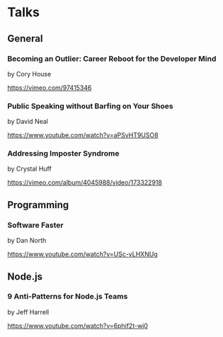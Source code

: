 # Talks

## General

### Becoming an Outlier: Career Reboot for the Developer Mind
by Cory House

https://vimeo.com/97415346

### Public Speaking without Barfing on Your Shoes
by David Neal

https://www.youtube.com/watch?v=aPSvHT9USO8

### Addressing Imposter Syndrome 
by Crystal Huff

https://vimeo.com/album/4045988/video/173322918

## Programming

### Software Faster
by Dan North

https://www.youtube.com/watch?v=USc-yLHXNUg

## Node.js

### 9 Anti-Patterns for Node.js Teams
by Jeff Harrell

https://www.youtube.com/watch?v=6phif2t-wj0